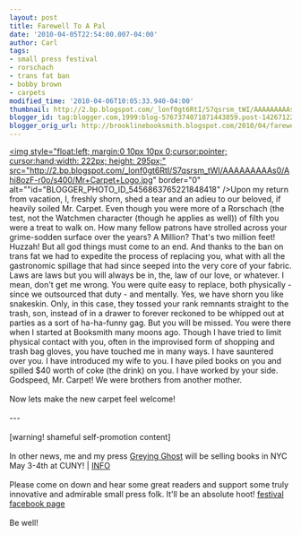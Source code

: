 ```yaml
---
layout: post
title: Farewell To A Pal
date: '2010-04-05T22:54:00.007-04:00'
author: Carl
tags:
- small press festival
- rorschach
- trans fat ban
- bobby brown
- carpets
modified_time: '2010-04-06T10:05:33.940-04:00'
thumbnail: http://2.bp.blogspot.com/_lonf0gt6RtI/S7qsrsm_tWI/AAAAAAAAAs0/Ahi8ozF-r0o/s72-c/Mr+Carpet+Logo.jpg
blogger_id: tag:blogger.com,1999:blog-5767374071871443859.post-1426712207006659513
blogger_orig_url: http://brooklinebooksmith.blogspot.com/2010/04/farewell-to-pal.html
---
```


<a onblur="try {parent.deselectBloggerImageGracefully();} catch(e) {}" href="http://2.bp.blogspot.com/_lonf0gt6RtI/S7qsrsm_tWI/AAAAAAAAAs0/Ahi8ozF-r0o/s1600/Mr+Carpet+Logo.jpg"><img style="float:left; margin:0 10px 10px 0;cursor:pointer; cursor:hand;width: 222px; height: 295px;" src="http://2.bp.blogspot.com/_lonf0gt6RtI/S7qsrsm_tWI/AAAAAAAAAs0/Ahi8ozF-r0o/s400/Mr+Carpet+Logo.jpg" border="0" alt=""id="BLOGGER_PHOTO_ID_5456863765221848418" /></a>Upon my return from vacation, I, freshly shorn, shed a tear and an adieu to our beloved, if heavily soiled Mr. Carpet. Even though you were more of a Rorschach (the test, not the Watchmen character (though he applies as well)) of filth you were a treat to walk on. How many fellow patrons have strolled across your grime-sodden surface over the years? A Million? That's two million feet! Huzzah! But all god things must come to an end. And thanks to the ban on trans fat we had to expedite the process of replacing you, what with all the gastronomic spillage that had since seeped into the very core of your fabric. Laws are laws but you will always be in, the, law of our love, or whatever. I mean, don't get me wrong. You were quite easy to replace, both physically - since we outsourced that duty - and mentally. Yes, we have shorn you like snakeskin. Only, in this case, they tossed your rank remnants straight to the trash, son, instead of in a drawer to forever reckoned to be whipped out at parties as a sort of ha-ha-funny gag. But you will be missed. You were there when I started at Booksmith many moons ago. Though I have tried to limit physical contact with you, often in the improvised form of shopping and trash bag gloves, you have touched me in many ways. I have sauntered over you. I have introduced my wife to you. I have piled books on you and spilled $40 worth of coke (the drink) on you. I have worked by your side. Godspeed, Mr. Carpet! We were brothers from another mother. <br /><br />Now lets make the new carpet feel welcome!<br /><br />---<br /><br />[warning! shameful self-promotion content]<br /><br />In other news, me and my press <a href="Http://www.greyingghost.com">Greying Ghost</a> will be selling books in NYC May 3-4th at CUNY! | <a href="http://centerforthehumanitiesgc.org/calendar/details/62-annual-chapbook-festival">INFO</a><br /><br />Please come on down and hear some great readers and support some truly innovative and admirable small press folk. It'll be an absolute hoot! <a href="http://www.facebook.com/event.php?eid=108562655843402">festival facebook page</a><br /><br />Be well!